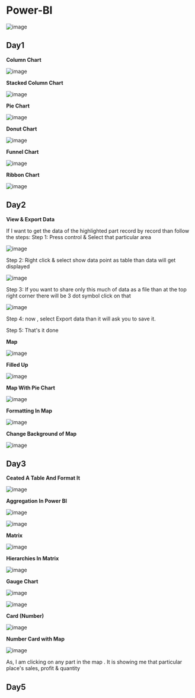 # Power-BI
![image](https://user-images.githubusercontent.com/75212387/181418062-f9a2f578-1434-4872-8608-ce78e897f672.png)

## Day1

**Column Chart**

![image](https://user-images.githubusercontent.com/75212387/181421429-c69a6281-694f-47e0-bb67-80cbf77f7e92.png)


**Stacked Column Chart**

![image](https://user-images.githubusercontent.com/75212387/181421270-59def0ac-e133-4df1-9c0f-37dab602dfd6.png)


**Pie Chart**

![image](https://user-images.githubusercontent.com/75212387/181420225-ba599286-944b-41d1-910c-f2a835d1a04a.png)

**Donut Chart**

![image](https://user-images.githubusercontent.com/75212387/181422249-8f6dd3ea-0197-48dc-8a25-e173689cf26c.png)

**Funnel Chart**

![image](https://user-images.githubusercontent.com/75212387/181423009-eab90c5b-6df5-4d32-afa1-f2e1fa13d1df.png)

**Ribbon Chart**

![image](https://user-images.githubusercontent.com/75212387/181423745-beff3d01-270c-4c57-b7ae-7ec766cd0036.png)

## Day2
**View & Export Data**

If I want to get the data of the highlighted part record by record than follow the steps:
Step 1: Press control & Select that particular area

![image](https://user-images.githubusercontent.com/75212387/181507806-c518f9fd-7a27-4c36-8804-1822cf522743.png)

Step 2: Right click & select show data point as table than data will get displayed

![image](https://user-images.githubusercontent.com/75212387/181508182-78e83353-6c74-4347-816a-239e3889e713.png)

Step 3: If you want to share only this much of data as a file than at the top right corner there will be 3 dot symbol click on that

![image](https://user-images.githubusercontent.com/75212387/181508428-de3b2aac-6855-4f85-87b5-92872a35dc62.png)

Step 4: now , select Export data than it will ask you to save it.

Step 5: That's it done

**Map**

![image](https://user-images.githubusercontent.com/75212387/181593098-d1e2e406-9d01-4d82-9947-a091c7546a95.png)

**Filled Up**

![image](https://user-images.githubusercontent.com/75212387/181595087-bcf380e0-c591-49a9-a805-88248f0fae9b.png)

**Map With Pie Chart**

![image](https://user-images.githubusercontent.com/75212387/181657219-9bb9f737-7155-40c9-8c43-65a22d876352.png)

**Formatting In Map**

![image](https://user-images.githubusercontent.com/75212387/181862528-7850e1f6-2678-484b-8b35-2a58d6172990.png)

**Change Background of Map**

![image](https://user-images.githubusercontent.com/75212387/181862766-d14a6bfd-c0cf-4997-a4f4-67d315e78203.png)

## Day3

**Ceated A Table And Format It**

![image](https://user-images.githubusercontent.com/75212387/182004756-c0ba0401-932d-4ad8-89e0-d3a9365666a4.png)

**Aggregation In Power BI**

![image](https://user-images.githubusercontent.com/75212387/182005027-b235cb14-f6f8-4bbd-abec-af9fc2896a13.png)

![image](https://user-images.githubusercontent.com/75212387/182005059-5b4d53da-9cec-4b73-93c4-83494dba483a.png)

**Matrix**

![image](https://user-images.githubusercontent.com/75212387/182005245-c5c3332d-5181-42cc-b786-228674009e9f.png)

**Hierarchies In Matrix**

![image](https://user-images.githubusercontent.com/75212387/182005383-f1b5668e-ecae-427a-a618-5be4b03ce125.png)


**Gauge Chart**

![image](https://user-images.githubusercontent.com/75212387/182053012-5e1535d6-0c5e-4ffa-968d-2e855f21ce76.png)

![image](https://user-images.githubusercontent.com/75212387/182053026-c6759eca-b7e0-44f2-96b0-736cb5e99f79.png)

**Card (Number)**

![image](https://user-images.githubusercontent.com/75212387/182053490-cce5382c-08e5-4342-8e9c-e0e8e3fad8ad.png)

**Number Card with Map**

![image](https://user-images.githubusercontent.com/75212387/182053513-99de1da0-6d98-48e4-98ce-377b0497813d.png)

As, I am clicking on any part in the map . It is showing me that particular place's sales, profit & quantity

## Day5



